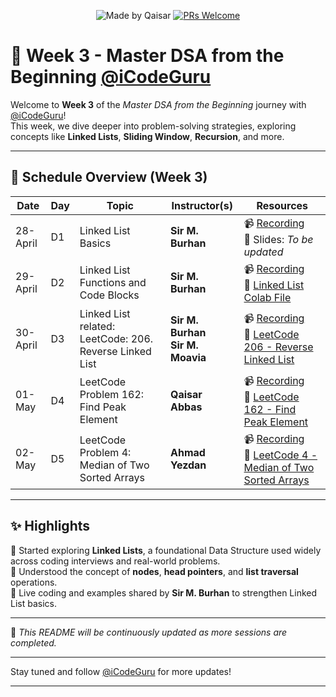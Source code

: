 <div align="center">

![Made by Qaisar](https://img.shields.io/badge/Made%20by-Qaisar%20Abbas-blueviolet)
[![PRs Welcome](https://img.shields.io/badge/PRs-welcome-brightgreen.svg?style=flat-square)](http://makeapullrequest.com)

</div>

# 📘 Week 3 - Master DSA from the Beginning [@iCodeGuru](https://www.linkedin.com/company/icode-guru/posts/?feedView=all)

Welcome to **Week 3** of the *Master DSA from the Beginning* journey with [@iCodeGuru](https://www.linkedin.com/company/icode-guru/posts/?feedView=all)!  
This week, we dive deeper into problem-solving strategies, exploring concepts like **Linked Lists**, **Sliding Window**, **Recursion**, and more.

---

## 📅 Schedule Overview (Week 3)

| Date      | Day | Topic                   | Instructor(s)     | Resources |
|-----------|-----|--------------------------|-------------------|-----------|
| 28-April  | D1  | Linked List Basics        | **Sir M. Burhan**  | 📹 [Recording](https://www.facebook.com/iCodeguru/videos/1333259297901325/) <br>📄 Slides: *To be updated* |
| 29-April  | D2  | Linked List Functions and Code Blocks             | **Sir M. Burhan**     | 📹 [Recording](https://www.facebook.com/iCodeguru/videos/591708290588232/) <br>📄 [Linked List Colab File](https://colab.research.google.com/drive/1JOeufk4BkKaDHaHHt_WziCu-4K6m_4Wv?usp=sharing) |
| 30-April  | D3  | Linked List related: LeetCode: 206. Reverse Linked List | **Sir M. Burhan** <br>**Sir M. Moavia** | 📹 [Recording](https://www.facebook.com/iCodeguru/videos/9698182506927309/) <br>🔗 [LeetCode 206 - Reverse Linked List](https://leetcode.com/problems/reverse-linked-list/) |
| 01-May    | D4  | LeetCode Problem 162: Find Peak Element                           | **Qaisar Abbas**                    | 📹 [Recording](https://www.facebook.com/iCodeguru/videos/981133884046110/) <br>🔗 [LeetCode 162 - Find Peak Element](https://leetcode.com/problems/find-peak-element/) |
| 02-May    | D5  | LeetCode Problem 4: Median of Two Sorted Arrays                   | **Ahmad Yezdan**                    | 📹 [Recording](https://www.facebook.com/iCodeguru/videos/536003106240384/) <br>🔗 [LeetCode 4 - Median of Two Sorted Arrays](https://leetcode.com/problems/median-of-two-sorted-arrays/) |
---

## ✨ Highlights
🔹 Started exploring **Linked Lists**, a foundational Data Structure used widely across coding interviews and real-world problems.  
🔹 Understood the concept of **nodes**, **head pointers**, and **list traversal** operations.  
🔹 Live coding and examples shared by **Sir M. Burhan** to strengthen Linked List basics.  

---

📌 *This README will be continuously updated as more sessions are completed.*

---

Stay tuned and follow [@iCodeGuru](https://www.linkedin.com/company/icode-guru/posts/?feedView=all) for more updates!

---
